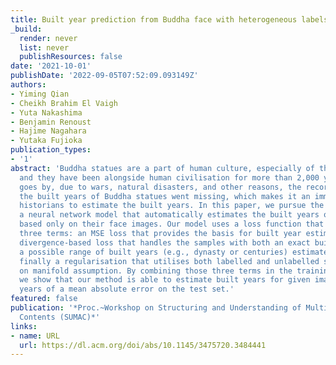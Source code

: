 ```yaml
---
title: Built year prediction from Buddha face with heterogeneous labels
_build:
  render: never
  list: never
  publishResources: false
date: '2021-10-01'
publishDate: '2022-09-05T07:52:09.093149Z'
authors:
- Yiming Qian
- Cheikh Brahim El Vaigh
- Yuta Nakashima
- Benjamin Renoust
- Hajime Nagahara
- Yutaka Fujioka
publication_types:
- '1'
abstract: 'Buddha statues are a part of human culture, especially of the Asia area,
  and they have been alongside human civilisation for more than 2,000 years. As history
  goes by, due to wars, natural disasters, and other reasons, the records that show
  the built years of Buddha statues went missing, which makes it an immense work for
  historians to estimate the built years. In this paper, we pursue the idea of building
  a neural network model that automatically estimates the built years of Buddha statues
  based only on their face images. Our model uses a loss function that consists of
  three terms: an MSE loss that provides the basis for built year estimation; a KL
  divergence-based loss that handles the samples with both an exact built year and
  a possible range of built years (e.g., dynasty or centuries) estimated by historians;
  finally a regularisation that utilises both labelled and unlabelled samples based
  on manifold assumption. By combining those three terms in the training process,
  we show that our method is able to estimate built years for given images with 37.5
  years of a mean absolute error on the test set.'
featured: false
publication: '*Proc.~Workshop on Structuring and Understanding of Multimedia Heritage
  Contents (SUMAC)*'
links:
- name: URL
  url: https://dl.acm.org/doi/abs/10.1145/3475720.3484441
---
```


